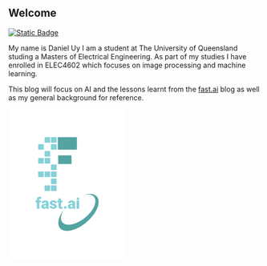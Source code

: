 ## Welcome

[![Static Badge](https://img.shields.io/badge/LinkedIn-blue)](https://linkedin.com/in/daniel-uy)


My name is Daniel Uy I am a student at The University of Queensland studing a Masters of Electrical Engineering. 
As part of my studies I have enrolled in ELEC4602 which focuses on image processing and machine learning. 

This blog will focus on AI and the lessons learnt from the [fast.ai](https://www.fast.ai) blog as well as my general background for reference.

![Image of fast.ai logo](images/logo.png)


